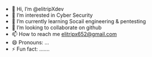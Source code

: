 - 👋 Hi, I’m @elitripXdev
- 👀 I’m interested in Cyber Security
- 🌱 I’m currently learning Socail engineering & pentesting
- 💞️ I’m looking to collaborate on github
- 📫 How to reach me elitripx652@gmail.com
- 😄 Pronouns: ...
- ⚡ Fun fact: .......

<!---
elitripXdev/elitripXdev is a ✨ special ✨ repository because its `README.md` (this file) appears on your GitHub profile.
You can click the Preview link to take a look at your changes.
--->
